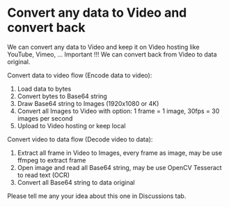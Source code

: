 # Convert any data to Video and convert back
We can convert any data to Video and keep it on  Video hosting like YouTube, Vimeo, ... Important !!! We can convert back from Video to data original.

Convert data to video flow (Encode data to video):
1. Load data to bytes
2. Convert bytes to Base64 string
3. Draw Base64 string to Images (1920x1080 or 4K)
4. Convert all Images to Video with option: 1 frame = 1 image, 30fps = 30 images per second
5. Upload to Video hosting or keep local

Convert video to data flow (Decode video to data):
1. Extract all frame in Video to Images, every frame as image, may be use ffmpeg to extract frame
2. Open image and read all Base64 string, may be use OpenCV Tesseract to read text (OCR)
3. Convert all Base64 string to data original

Please tell me any your idea about this one in Discussions tab.
